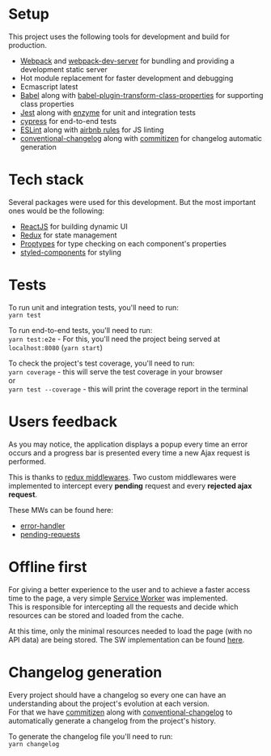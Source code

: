 # Setup
This project uses the following tools for development and build for production.

- [Webpack](https://webpack.js.org/) and [webpack-dev-server](https://github.com/webpack/webpack-dev-server) for bundling and providing a development static server
- Hot module replacement for faster development and debugging
- Ecmascript latest
- [Babel](https://babeljs.io/) along with [babel-plugin-transform-class-properties](https://babeljs.io/docs/plugins/transform-class-properties/) for supporting class properties
- [Jest](https://facebook.github.io/jest/) along with [enzyme](https://github.com/airbnb/enzyme) for unit and integration tests
- [cypress](https://www.cypress.io/) for end-to-end tests
- [ESLint](https://eslint.org/) along with [airbnb rules](https://www.npmjs.com/package/eslint-config-airbnb) for JS linting
- [conventional-changelog](https://github.com/conventional-changelog/conventional-changelog) along with [commitizen](https://github.com/commitizen/cz-cli) for changelog automatic generation

# Tech stack

Several packages were used for this development. But the most important ones would be the following:

- [ReactJS](https://reactjs.org/) for building dynamic UI
- [Redux](https://redux.js.org/docs/introduction/) for state management
- [Proptypes](https://reactjs.org/docs/typechecking-with-proptypes.html) for type checking on each component's properties
- [styled-components](https://www.styled-components.com/) for styling

# Tests 
To run unit and integration tests, you'll need to run:  
`yarn test`

To run end-to-end tests, you'll need to run:  
`yarn test:e2e` - For this, you'll need the project being served at `localhost:8080` (`yarn start`)

To check the project's test coverage, you'll need to run:  
`yarn coverage` - this will serve the test coverage in your browser  
or  
`yarn test --coverage` - this will print the coverage report in the terminal

# Users feedback
As you may notice, the application displays a popup every time an error occurs and a progress bar is presented every time a new Ajax request is performed.

This is thanks to [redux middlewares](https://redux.js.org/docs/advanced/Middleware.html). Two custom middlewares were implemented to intercept every **pending** request and every **rejected ajax request**.

These MWs can be found here:  
* [error-handler](https://gitlab.com/orenciorodolfo/soccerama/blob/master/src/store/middlewares/error-handler.js)
* [pending-requests](https://gitlab.com/orenciorodolfo/soccerama/blob/master/src/store/middlewares/pending-requests.js)

# Offline first
For giving a better experience to the user and to achieve a faster access time to the page, a very simple [Service Worker](https://developer.mozilla.org/pt-PT/docs/Web/API/Service_Worker_API) was implemented.  
This is responsible for intercepting all the requests and decide which resources can be stored and loaded from the cache.

At this time, only the minimal resources needed to load the page (with no API data) are being stored. The SW implementation can be found [here](https://gitlab.com/orenciorodolfo/soccerama/blob/master/dist/sw.js).

# Changelog generation
Every project should have a changelog so every one can have an understanding about the project's evolution at each version.  
For that we have [commitizen](https://github.com/commitizen/cz-cli) along with [conventional-changelog](https://github.com/conventional-changelog/conventional-changelog) to automatically generate a changelog from the project's history.

To generate the changelog file you'll  need to run:  
`yarn changelog`